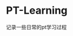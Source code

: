 

























































































































































































# PT-Learning
记录一些日常的pt学习过程
